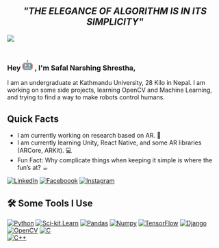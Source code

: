 <h2 align = "center"><em>"THE ELEGANCE OF ALGORITHM IS IN ITS SIMPLICITY"</em></h2>
<img src="https://github.com/SafalNarsingh/SafalNarsingh/blob/bbcd8f6cca149e32c1c5d794d8079e62c8ed34f4/banner_final_github.gif">  

#

<h3>Hey <img src="https://github.com/SafalNarsingh/SafalNarsingh/blob/70858c78df683120fa5934d3e60a0cf22c09d929/robot.gif" width="25"> , I'm Safal Narshing Shrestha,  </h3>

I am an undergraduate at Kathmandu University, 28 Kilo in Nepal. I am working on some side projects, learning OpenCV and Machine Learning, and trying to find a way to make robots control humans.

<h2>Quick Facts</h2>

-  I am currently working on research based on AR. 📝
-  I am currently learning Unity, React Native, and some AR libraries (ARCore, ARKit). 💻
-  Fun Fact: Why complicate things when keeping it simple is where the fun’s at? ☕︎

[![LinkedIn](https://img.shields.io/badge/linkedin-%230077B5.svg?style=for-the-badge&logo=linkedin&logoColor=white)](https://www.linkedin.com/in/safalnarsingh/)
[![Faceboook](https://img.shields.io/badge/Facebook-1877F2?style=for-the-badge&logo=facebook&logoColor=white)](https://www.facebook.com/safal.shrestha.5836/)
[![Instagram](https://img.shields.io/badge/Instagram-E4405F?style=for-the-badge&logo=instagram&logoColor=white)](https://www.instagram.com/safalshrestha3/)

<h2>🛠️ Some Tools I Use</h2>

[![Python](https://img.shields.io/badge/Python-FFD43B?style=for-the-badge&logo=python&logoColor=blue)]()
[![Sci-kit Learn](https://img.shields.io/badge/scikit_learn-F7931E?style=for-the-badge&logo=scikit-learn&logoColor=white)]()
[![Pandas](https://img.shields.io/badge/Pandas-2C2D72?style=for-the-badge&logo=pandas&logoColor=white)]()
[![Numpy](https://img.shields.io/badge/Numpy-777BB4?style=for-the-badge&logo=numpy&logoColor=white)]()
[![TensorFlow](https://img.shields.io/badge/TensorFlow-FF6F00?style=for-the-badge&logo=TensorFlow&logoColor=white)]()
[![Django](https://img.shields.io/badge/Django-092E20?style=for-the-badge&logo=django&logoColor=green)]()
[![OpenCV](https://img.shields.io/badge/OpenCV-27338e?style=for-the-badge&logo=OpenCV&logoColor=white)]()
[![C](https://img.shields.io/badge/C-00599C?style=for-the-badge&logo=c&logoColor=white)]()     
[![C++](https://img.shields.io/badge/C%2B%2B-00599C?style=for-the-badge&logo=c%2B%2B&logoColor=white)]()  
 
          
          
          
          
          
          


